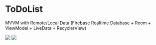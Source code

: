 # ToDoList
MVVM with Remote/Local Data (Firebase Realtime Database + Room + ViewModel + LiveData + RecyclerView)

<img src="https://s2.gifyu.com/images/ezgif.com-resize4798f100e5865716.gif"/>

<img src="https://s2.gifyu.com/images/Screenshot-from-2019-01-23-20-25-11.png"/>
